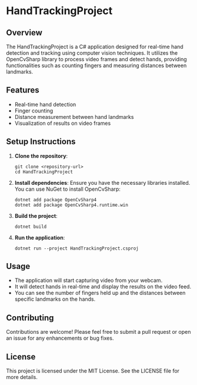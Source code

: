 # HandTrackingProject

## Overview
The HandTrackingProject is a C# application designed for real-time hand detection and tracking using computer vision techniques. It utilizes the OpenCvSharp library to process video frames and detect hands, providing functionalities such as counting fingers and measuring distances between landmarks.

## Features
- Real-time hand detection
- Finger counting
- Distance measurement between hand landmarks
- Visualization of results on video frames

## Setup Instructions
1. **Clone the repository**:
   ```
   git clone <repository-url>
   cd HandTrackingProject
   ```

2. **Install dependencies**:
   Ensure you have the necessary libraries installed. You can use NuGet to install OpenCvSharp:
   ```
   dotnet add package OpenCvSharp4
   dotnet add package OpenCvSharp4.runtime.win
   ```

3. **Build the project**:
   ```
   dotnet build
   ```

4. **Run the application**:
   ```
   dotnet run --project HandTrackingProject.csproj
   ```

## Usage
- The application will start capturing video from your webcam.
- It will detect hands in real-time and display the results on the video feed.
- You can see the number of fingers held up and the distances between specific landmarks on the hands.

## Contributing
Contributions are welcome! Please feel free to submit a pull request or open an issue for any enhancements or bug fixes.

## License
This project is licensed under the MIT License. See the LICENSE file for more details.